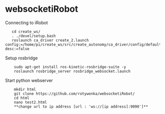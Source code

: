 # websocketiRobot

Connecting to iRobot

```
   cd create_ws/
   . ./devel/setup.bash
   roslaunch ca_driver create_2.launch config:=/home/pi/create_ws/src/create_autonomy/ca_driver/config/default.yaml desc:=false

```

Setup rosbridge

```
    sudo apt-get install ros-kinetic-rosbridge-suite -y
    roslaunch rosbridge_server rosbridge_websocket.launch 

```

Start python webserver

```
    mkdir html
    git clone https://github.com/rotywonka/websocketiRobot/
    cd html
    nano test2.html
    **change url to ip address [url : 'ws://[ip address]:9090']**
    

```
